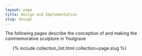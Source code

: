 ```yaml
---
layout: page
title: Design and Implementation
slug: design
---
```

The following pages describe the conception of and making the commemorative sculpture in Youlgrave

<ul>
{% include collection_list.html collection=page.slug %}
</ul>
